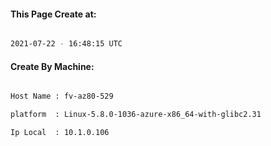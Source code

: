 
   
#### This Page Create at:

```bash

2021-07-22 - 16:48:15 UTC

```

#### Create By Machine:

```bash

Host Name : fv-az80-529

platform  : Linux-5.8.0-1036-azure-x86_64-with-glibc2.31

Ip Local  : 10.1.0.106

```

